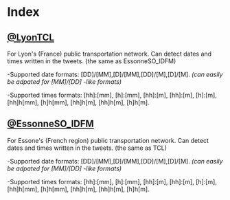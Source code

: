 # Index

## [@LyonTCL](code/custom%20date&time/TCL%20@LyonTCL.gs)
For Lyon's (France) public transportation network. Can detect dates and times written in the tweets. (the same as EssonneSO_IDFM)

-Supported date formats: \[DD\]/\[MM\],\[D\]/\[MM\],\[DD\]/\[M\],\[D\]/\[M\]. *(can easily be adpated for \[MM\]/\[DD\] -like formats)*

-Supported times formats: \[hh\]:\[mm\], \[h\]:\[mm\], \[hh\]:\[m\], \[hh\]:\[m\], \[h\]:\[m\], \[hh\]h\[mm\], \[h\]h\[mm\], \[hh\]h\[m\], \[hh\]h\[m\], \[h\]h\[m\].

## [@EssonneSO_IDFM](code/custom%20date&time/Bus%20Essonne%20Sud%20Ouest%20@EssonneSO_IDFM.gs)
For Essone's (French region) public transportation network. Can detect dates and times written in the tweets. (the same as TCL)

-Supported date formats: \[DD\]/\[MM\],\[D\]/\[MM\],\[DD\]/\[M\],\[D\]/\[M\]. *(can easily be adpated for \[MM\]/\[DD\] -like formats)*
  
-Supported times formats: \[hh\]:\[mm\], \[h\]:\[mm\], \[hh\]:\[m\], \[hh\]:\[m\], \[h\]:\[m\], \[hh\]h\[mm\], \[h\]h\[mm\], \[hh\]h\[m\], \[hh\]h\[m\], \[h\]h\[m\]. 
